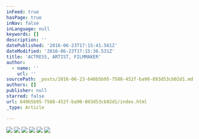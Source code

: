 ```yaml
---
inFeed: true
hasPage: true
inNav: false
inLanguage: null
keywords: []
description: ''
datePublished: '2016-06-23T17:15:41.561Z'
dateModified: '2016-06-23T17:15:36.531Z'
title: 'ACTRESS, ARTIST, FILMMAKER'
author:
  - name: ''
    url: ''
sourcePath: _posts/2016-06-23-640b5b95-7588-452f-ba90-893d53cb02d1.md
authors: []
publisher: null
starred: false
url: 640b5b95-7588-452f-ba90-893d53cb02d1/index.html
_type: Article

---
```

![](https://imgflo.herokuapp.com/graph/vahj1ThiexotieMo/cff5d617cae58429016e061f293b715c/croprotate.jpg?cropheight=4909&cropwidth=7360&degrees=0&input=https%3A%2F%2Fthe-grid-user-content.s3-us-west-2.amazonaws.com%2F375008c7-db75-42e9-aa6d-9c4fc6995f41.jpg&x=0&y=0)
![](https://the-grid-user-content.s3-us-west-2.amazonaws.com/426cf7fa-8aef-4049-a6de-e4c1bf0df26d.jpg)
![](https://imgflo.herokuapp.com/graph/vahj1ThiexotieMo/d62c2014a949993f87ced91dfaf4b337/croprotate.jpg?cropheight=4889&cropwidth=4559&degrees=0&input=https%3A%2F%2Fthe-grid-user-content.s3-us-west-2.amazonaws.com%2F2b7ce199-365b-4f17-b6a8-1dc6b8440c68.jpg&x=0&y=0)
![](https://the-grid-user-content.s3-us-west-2.amazonaws.com/2bd14e37-b942-49bb-928c-274dfdadcfb2.jpg)
![](https://the-grid-user-content.s3-us-west-2.amazonaws.com/085720ae-df49-44d4-a0bf-06644c5ce1ed.jpg)
![](https://the-grid-user-content.s3-us-west-2.amazonaws.com/4d285ba9-f6ed-431c-92a7-acee6e33e729.jpg)